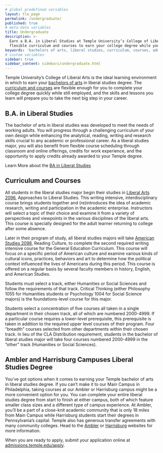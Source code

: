```yaml
---
# global predefined variables
layout: tla_page
permalink: /undergraduate/
published: true
# meta-data variables
title: Undergraduate
description: >-
  Earn a B.A. in Liberal Studies at Temple University’s College of Liberal Arts. Take advantage of
  flexible curriculum and courses to earn your college degree while you work.
keywords: 'bachelors of arts, liberal studies, curriculum, courses, admissions'  
# custom variables
sidebar: true
sidebar_content: sidebars/undergraduate.html
---
```

Temple University’s College of Liberal Arts is the ideal learning environment in which to earn your [bachelors of arts](#ba-in-liberal-studies) in liberal studies degree. The [curriculum and courses](#curriculum-and-courses) are flexible enough for you to complete your college degree quickly while still employed, and the skills and lessons you learn will prepare you to take the next big step in your career.

## B.A. in Liberal Studies
The bachelor of arts in liberal studies was developed to meet the needs of working adults. You will progress through a challenging curriculum of your own design while enhancing the analytical, reading, writing and research skills crucial to any academic or professional career. As a liberal studies major, you will also benefit from flexible course scheduling through classroom and online offerings, credits for work experience, and the opportunity to apply credits already awarded to your Temple degree.

Learn More about the [BA in Liberal Studies](http://bulletin.temple.edu/undergraduate/liberal-arts/liberal-studies/ba-liberal-studies/#requirementstext)

## Curriculum and Courses
All students in the liberal studies major begin their studies in [Liberal Arts 2096](http://bulletin.temple.edu/search/?P=CLA%202096), Approaches to Liberal Studies. This writing intensive, interdisciplinary course brings students together and (re)introduces the idea of academic research, writing and participation in the academic enterprise. Instructors will select a topic of their choice and examine it from a variety of perspectives and viewpoints in the various disciplines of the liberal arts. This course is specially designed for the adult learner returning to college after some absence.

Later in their program of study, all liberal studies majors will take [American Studies 2098](http://bulletin.temple.edu/search/?P=AMST%202098), Reading Culture, to complete the second required writing intensive course for the General Education Curriculum. This course will focus on a specific period of American culture and examine various kinds of cultural icons, practices, behaviors and art to determine how the political context influenced the lives of Americans during this period. This course is offered on a regular basis by several faculty members in history, English, and American Studies.

Students must select a track, either Humanities or Social Sciences and follow the requirements of that track. Critical Thinking (either Philosophy 1055 for Humanities students or Psychology 1004 for Social Science majors) is the foundations-level course for this major.

Students select a concentration of five courses all taken in a single department in their chosen track, all of which are numbered 2000-4999. If a particular course requires a lower-level prerequisite, this prerequisite is taken in addition to the required upper level courses of their program. Four “breadth” courses selected from other departments within their chosen track. In lieu of the CLA Distribution requirement, students in the bachelor of liberal studies major will take four courses numbered 2000-4999 in the “other” track (Humanities or Social Sciences).

## Ambler and Harrisburg Campuses Liberal Studies Degree
You’ve got options when it comes to earning your Temple bachelor of arts in liberal studies degree. If you can’t make it to our Main Campus in Philadelphia, taking courses at our Ambler or Harrisburg campus might be a more convenient option for you. You can complete your entire liberal studies degree from start to finish at either campus, both of which feature smaller class sizes and a different type of campus experience. At Ambler, you’ll be a part of a close-knit academic community that is only 18 miles from Main Campus while Harrisburg students start their degrees in Pennsylvania’s capital. Temple also has generous transfer agreements with many community colleges. Head to the [Ambler](https://ambler.temple.edu/academics/degree-programs/undergraduate) or [Harrisburg](https://harrisburg.temple.edu/undergraduate-programs/programs/undergraduate-programs-harrisburg) websites for more information. 

When you are ready to apply, submit your application online at [admissions.temple.edu/apply](admissions.temple.edu/apply).
